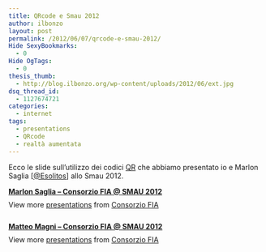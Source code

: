 ```yaml
---
title: QRcode e Smau 2012
author: ilbonzo
layout: post
permalink: /2012/06/07/qrcode-e-smau-2012/
Hide SexyBookmarks:
  - 0
Hide OgTags:
  - 0
thesis_thumb:
  - http://blog.ilbonzo.org/wp-content/uploads/2012/06/ext.jpg
dsq_thread_id:
  - 1127674721
categories:
  - internet
tags:
  - presentations
  - QRcode
  - realtà aumentata
---
```

Ecco le slide sull&#8217;utilizzo dei codici <a href="http://it.wikipedia.org/wiki/Codice_QR" title="QRcode" target="_blank">QR</a> che abbiamo presentato io e Marlon Saglia [<a href="https://twitter.com/#!/Esolitos" title="@Esolitos" target="_blank">@Esolitos</a>] allo Smau 2012.

<div style="width:425px" id="__ss_13234362">
  <strong style="display:block;margin:12px 0 4px"><a href="http://www.slideshare.net/consorziofia/marlon-saglia-consorzio-fia-smau-2012" title="Marlon Saglia - Consorzio FIA @ SMAU 2012" target="_blank">Marlon Saglia &#8211; Consorzio FIA @ SMAU 2012</a></strong> <div style="padding:5px 0 12px">
    View more <a href="http://www.slideshare.net/" target="_blank">presentations</a> from <a href="http://www.slideshare.net/consorziofia" target="_blank">Consorzio FIA</a>
  </div></p>
</div>

<div style="width:425px" id="__ss_13235790">
  <strong style="display:block;margin:12px 0 4px"><a href="http://www.slideshare.net/consorziofia/matteo-magni-consorzio-fia-smau-2012" title="Matteo Magni - Consorzio FIA @ SMAU 2012" target="_blank">Matteo Magni &#8211; Consorzio FIA @ SMAU 2012</a></strong> <div style="padding:5px 0 12px">
    View more <a href="http://www.slideshare.net/" target="_blank">presentations</a> from <a href="http://www.slideshare.net/consorziofia" target="_blank">Consorzio FIA</a>
  </div></p>
</div>

<div class='kindleWidget kindleLight' >
  
</div>

